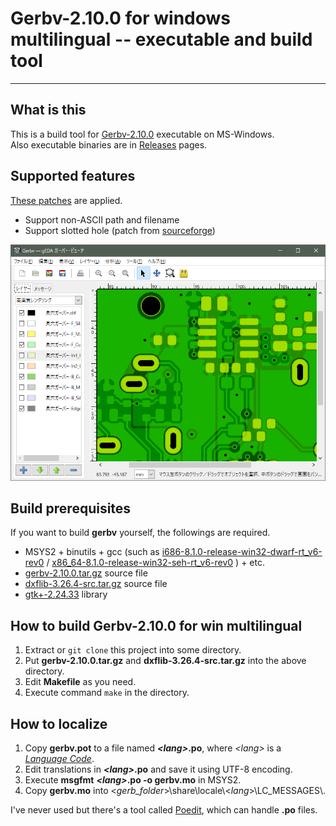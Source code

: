 # Gerbv-2.10.0 for windows multilingual -- executable and build tool
---------------------------------------------
## What is this
This is a build tool for [Gerbv-2.10.0](https://github.com/gerbv/gerbv) executable on MS-Windows.  
Also executable binaries are in [Releases](https://github.com/kitanokitsune/gerbv_for_win_multilingual/releases) pages.

## Supported features
[These patches](./patch) are applied.
+ Support non-ASCII path and filename
+ Support slotted hole (patch from [sourceforge](https://sourceforge.net/p/gerbv/bugs/258/))

<img src="./route_slot.png" width="600px" alt="route_slot" title="route_slot">

## Build prerequisites
If you want to build __gerbv__ yourself, the followings are required.
+ MSYS2 + binutils + gcc (such as [i686-8.1.0-release-win32-dwarf-rt_v6-rev0](https://sourceforge.net/projects/mingw-w64/files/Toolchains%20targetting%20Win32/Personal%20Builds/mingw-builds/8.1.0/threads-win32/dwarf/i686-8.1.0-release-win32-dwarf-rt_v6-rev0.7z)  / [x86_64-8.1.0-release-win32-seh-rt_v6-rev0](https://sourceforge.net/projects/mingw-w64/files/Toolchains%20targetting%20Win64/Personal%20Builds/mingw-builds/8.1.0/threads-win32/seh/x86_64-8.1.0-release-win32-seh-rt_v6-rev0.7z) ) + etc.
+ [gerbv-2.10.0.tar.gz](https://github.com/gerbv/gerbv/releases/tag/v2.10.0) source file
+ [dxflib-3.26.4-src.tar.gz](https://qcad.org/en/dxflib-downloads) source file
+ [gtk+-2.24.33](https://github.com/kitanokitsune/gtk2.24-win-static-library-builder/releases) library

## How to build Gerbv-2.10.0 for win multilingual
1. Extract or `git clone` this project into some directory.
2. Put **gerbv-2.10.0.tar.gz** and **dxflib-3.26.4-src.tar.gz** into the above directory.
3. Edit **Makefile** as you need.
4. Execute command `make` in the directory.

## How to localize
1. Copy **gerbv.pot** to a file named ***&lt;lang&gt;***__.po__, where *&lt;lang&gt;* is a *[Language Code](https://www.gnu.org/software/gettext/manual/html_node/Usual-Language-Codes.html)*.
2. Edit translations in ***&lt;lang&gt;***__.po__ and save it using UTF-8 encoding.
3. Execute __msgfmt__ ***&lt;lang&gt;***__.po -o gerbv.mo__ in MSYS2.
4. Copy __gerbv.mo__ into &lt;*gerb_folder*&gt;\\share\\locale\\&lt;*lang*&gt;\\LC_MESSAGES\\.

I've never used but there's a tool called [Poedit](https://poedit.net/), which can handle **.po** files.

